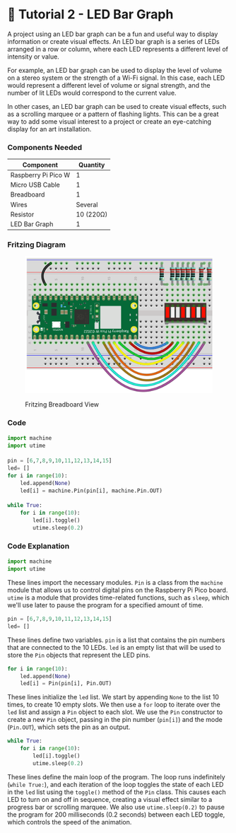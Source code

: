 # 🐶 Tutorial 2 - LED Bar Graph

A project using an LED bar graph can be a fun and useful way to display information or create visual effects. An LED bar graph is a series of LEDs arranged in a row or column, where each LED represents a different level of intensity or value.

For example, an LED bar graph can be used to display the level of volume on a stereo system or the strength of a Wi-Fi signal. In this case, each LED would represent a different level of volume or signal strength, and the number of lit LEDs would correspond to the current value.

In other cases, an LED bar graph can be used to create visual effects, such as a scrolling marquee or a pattern of flashing lights. This can be a great way to add some visual interest to a project or create an eye-catching display for an art installation.



### Components Needed

| Component           | Quantity  |
| ------------------- | --------- |
| Raspberry Pi Pico W | 1         |
| Micro USB Cable     | 1         |
| Breadboard          | 1         |
| Wires               | Several   |
| Resistor            | 10 (220Ω) |
| LED Bar Graph       | 1         |

### Fritzing Diagram

<figure><img src="../../../.gitbook/assets/Project 2 - LED BAR.png" alt=""><figcaption><p>Fritzing Breadboard View</p></figcaption></figure>

### Code

```python
import machine
import utime

pin = [6,7,8,9,10,11,12,13,14,15]
led= []
for i in range(10):
    led.append(None)
    led[i] = machine.Pin(pin[i], machine.Pin.OUT)

while True:
    for i in range(10):
        led[i].toggle()
        utime.sleep(0.2)
```

### Code Explanation

```python
import machine
import utime
```

These lines import the necessary modules. `Pin` is a class from the `machine` module that allows us to control digital pins on the Raspberry Pi Pico board. `utime` is a module that provides time-related functions, such as `sleep`, which we'll use later to pause the program for a specified amount of time.

```python
pin = [6,7,8,9,10,11,12,13,14,15]
led= []
```

These lines define two variables. `pin` is a list that contains the pin numbers that are connected to the 10 LEDs. `led` is an empty list that will be used to store the `Pin` objects that represent the LED pins.

```python
for i in range(10):
    led.append(None)
    led[i] = Pin(pin[i], Pin.OUT)
```

These lines initialize the `led` list. We start by appending `None` to the list 10 times, to create 10 empty slots. We then use a `for` loop to iterate over the `led` list and assign a `Pin` object to each slot. We use the `Pin` constructor to create a new `Pin` object, passing in the pin number (`pin[i]`) and the mode (`Pin.OUT`), which sets the pin as an output.

```python
while True:
    for i in range(10):
        led[i].toggle()
        utime.sleep(0.2)
```

These lines define the main loop of the program. The loop runs indefinitely (`while True:`), and each iteration of the loop toggles the state of each LED in the `led` list using the `toggle()` method of the `Pin` class. This causes each LED to turn on and off in sequence, creating a visual effect similar to a progress bar or scrolling marquee. We also use `utime.sleep(0.2)` to pause the program for 200 milliseconds (0.2 seconds) between each LED toggle, which controls the speed of the animation.
